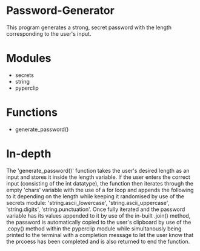 # Password-Generator
This program generates a strong, secret password with the length corresponding to the user's input.

# Modules
- secrets
- string
- pyperclip

# Functions
- generate_password()

# In-depth
The 'generate_password()' function takes the user's desired length as an input and stores it inside the length variable. If the user enters the correct input (consisting of the int datatype), the function then iterates through the empty 'chars' variable with the use of a for loop and appends the following to it depending on the length while keeping it randomised by use of the secrets module: 'string.ascii_lowercase', 'string.ascii_uppercase', 'string.digits', 'string.punctuation'. Once fully iterated and the password variable has its values appended to it by use of the in-built .join() method, the password is automatically copied to the user's clipboard by use of the .copy() method within the pyperclip module while simultanously being printed to the terminal with a completion message to let the user know that the prcoess has been completed and is also returned to end the function.
